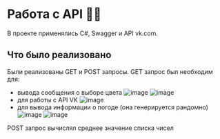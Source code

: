 # Работа с API 👨‍💻
В проекте применялись C#, Swagger и API vk.com.
## Что было реализовано
Были реализованы GET и POST запросы. 
GET запрос был необходим для:
- вывода сообщения о выборе цвета
![image](https://github.com/1FADGER1/WebAPI/assets/68035027/8b2f44c2-1bcb-4fa4-9cc3-128002d6e101) ![image](https://github.com/1FADGER1/WebAPI/assets/68035027/ecc1b9d3-24af-444f-b26f-9fcd1f05c544)
- для работы с API VK
![image](https://github.com/1FADGER1/WebAPI/assets/68035027/5327781d-9bce-4310-a7a0-9004879417f0)
- для вывода информации о погоде (она генерируется рандомно)
![image](https://github.com/1FADGER1/WebAPI/assets/68035027/056f80c5-1892-4883-9439-bed6a43b1755) ![image](https://github.com/1FADGER1/WebAPI/assets/68035027/989ac353-078b-4ee0-8743-11639590ef04)


POST запрос вычислял среднее значение списка чисел

